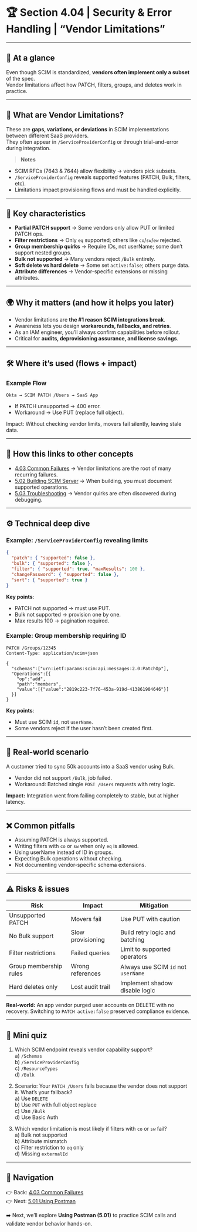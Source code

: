 # 🏆 Section 4.04 | Security & Error Handling | “Vendor Limitations”

---

## 📌 At a glance
Even though SCIM is standardized, **vendors often implement only a subset** of the spec.  
Vendor limitations affect how PATCH, filters, groups, and deletes work in practice.  

---

## 📖 What are Vendor Limitations?
These are **gaps, variations, or deviations** in SCIM implementations between different SaaS providers.  
They often appear in `/ServiceProviderConfig` or through trial-and-error during integration.

> **Notes**
- SCIM RFCs (7643 & 7644) allow flexibility → vendors pick subsets.  
- `/ServiceProviderConfig` reveals supported features (PATCH, Bulk, filters, etc).  
- Limitations impact provisioning flows and must be handled explicitly.  

---

## 🔑 Key characteristics
- **Partial PATCH support** → Some vendors only allow PUT or limited PATCH ops.  
- **Filter restrictions** → Only `eq` supported; others like `co`/`sw`/`ew` rejected.  
- **Group membership quirks** → Require IDs, not userName; some don’t support nested groups.  
- **Bulk not supported** → Many vendors reject `/Bulk` entirely.  
- **Soft delete vs hard delete** → Some set `active:false`; others purge data.  
- **Attribute differences** → Vendor-specific extensions or missing attributes.  

---

## 🌍 Why it matters (and how it helps you later)
- Vendor limitations are **the #1 reason SCIM integrations break**.  
- Awareness lets you design **workarounds, fallbacks, and retries**.  
- As an IAM engineer, you’ll always confirm capabilities before rollout.  
- Critical for **audits, deprovisioning assurance, and license savings**.  

---

## 🛠️ Where it’s used (flows + impact)

### Example Flow
```
Okta → SCIM PATCH /Users → SaaS App
```
- If PATCH unsupported → 400 error.  
- Workaround → Use PUT (replace full object).  

Impact: Without checking vendor limits, movers fail silently, leaving stale data.  

---

## 🔗 How this links to other concepts
- [4.03 Common Failures](4.03-common-failures.md) → Vendor limitations are the root of many recurring failures.  
- [5.02 Building SCIM Server](../5-real-world-implementation/5.02-building-scim-server.md) → When building, you must document supported operations.  
- [5.03 Troubleshooting](../5-real-world-implementation/5.03-troubleshooting.md) → Vendor quirks are often discovered during debugging.  

---

## ⚙️ Technical deep dive

### Example: `/ServiceProviderConfig` revealing limits
```json
{
  "patch": { "supported": false },
  "bulk": { "supported": false },
  "filter": { "supported": true, "maxResults": 100 },
  "changePassword": { "supported": false },
  "sort": { "supported": true }
}
```
**Key points**:  
- PATCH not supported → must use PUT.  
- Bulk not supported → provision one by one.  
- Max results 100 → pagination required.  

### Example: Group membership requiring ID
```http
PATCH /Groups/12345
Content-Type: application/scim+json

{
  "schemas":["urn:ietf:params:scim:api:messages:2.0:PatchOp"],
  "Operations":[{
    "op":"add",
    "path":"members",
    "value":[{"value":"2819c223-7f76-453a-919d-413861904646"}]
  }]
}
```
**Key points**:  
- Must use SCIM `id`, not `userName`.  
- Some vendors reject if the user hasn’t been created first.  

---

## 🏢 Real-world scenario
A customer tried to sync 50k accounts into a SaaS vendor using Bulk.  

- Vendor did not support `/Bulk`, job failed.  
- Workaround: Batched single `POST /Users` requests with retry logic.  

**Impact:** Integration went from failing completely to stable, but at higher latency.  

---

## ❌ Common pitfalls
- Assuming PATCH is always supported.  
- Writing filters with `co` or `sw` when only `eq` is allowed.  
- Using userName instead of ID in groups.  
- Expecting Bulk operations without checking.  
- Not documenting vendor-specific schema extensions.  

---

## ⚠️ Risks & issues

| Risk | Impact | Mitigation |
|------|--------|------------|
| Unsupported PATCH | Movers fail | Use PUT with caution |
| No Bulk support | Slow provisioning | Build retry logic and batching |
| Filter restrictions | Failed queries | Limit to supported operators |
| Group membership rules | Wrong references | Always use SCIM `id` not `userName` |
| Hard deletes only | Lost audit trail | Implement shadow disable logic |

**Real-world:** An app vendor purged user accounts on DELETE with no recovery. Switching to `PATCH active:false` preserved compliance evidence.  

---

## 📝 Mini quiz
1. Which SCIM endpoint reveals vendor capability support?  
   a) `/Schemas`  
   b) `/ServiceProviderConfig`  
   c) `/ResourceTypes`  
   d) `/Bulk`  

2. Scenario: Your `PATCH /Users` fails because the vendor does not support it. What’s your fallback?  
   a) Use `DELETE`  
   b) Use `PUT` with full object replace  
   c) Use `/Bulk`  
   d) Use Basic Auth  

3. Which vendor limitation is most likely if filters with `co` or `sw` fail?  
   a) Bulk not supported  
   b) Attribute mismatch  
   c) Filter restriction to `eq` only  
   d) Missing `externalId`  

---

## 🔗 Navigation
👉 Back: [4.03 Common Failures](4.03-common-failures.md)  
👉 Next: [5.01 Using Postman](../5-real-world-implementation/5.01-using-postman.md)  

➡️ Next, we’ll explore **Using Postman (5.01)** to practice SCIM calls and validate vendor behavior hands-on.

